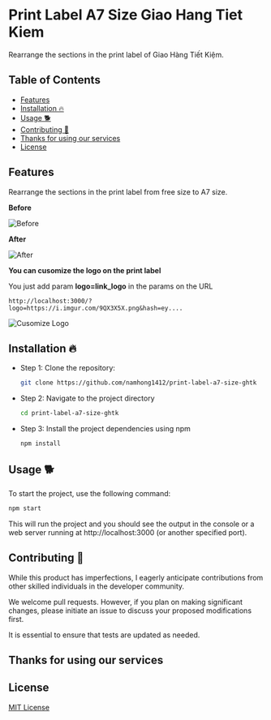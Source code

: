 # Print Label A7 Size Giao Hang Tiet Kiem

Rearrange the sections in the print label of Giao Hàng Tiết Kiệm.
## Table of Contents
- [Features](#features)
- [Installation 🔥](#installation-)
- [Usage 🐕](#usage-)
- [Contributing 🔨](#contributing-)
- [Thanks for using our services](#thanks-for-using-our-services)
- [License](#license)

## Features
Rearrange the sections in the print label from free size to A7 size.

**Before**

![Before](https://github.com/namhong1412/print-label-a7-size-ghtk/assets/19573386/30796657-98f3-4eab-a64a-11ef45297acf)

**After**

![After](https://github.com/namhong1412/print-label-a7-size-ghtk/assets/19573386/506b7884-b4fb-4493-ace5-3692cee78e98)

**You can cusomize the logo on the print label**

You just add param **logo=link_logo** in the params on the URL
```text
http://localhost:3000/?logo=https://i.imgur.com/9QX3X5X.png&hash=ey....
```

![Cusomize Logo](https://github.com/namhong1412/print-label-a7-size-ghtk/assets/19573386/ce529688-8491-4cfe-8b9c-9e32a048b27c)

## Installation 🔥

- Step 1: Clone the repository:

  ```bash
  git clone https://github.com/namhong1412/print-label-a7-size-ghtk
  ```

- Step 2: Navigate to the project directory

  ```bash
  cd print-label-a7-size-ghtk
  ```

- Step 3: Install the project dependencies using npm

  ```bash
  npm install
  ```
  
## Usage 🐕

To start the project, use the following command:
  ```bash
  npm start
  ```

This will run the project and you should see the output in the console or a web server running at http://localhost:3000 (or another specified port).


## Contributing 🔨

While this product has imperfections, I eagerly anticipate contributions from other skilled individuals in the developer community.

We welcome pull requests. However, if you plan on making significant changes, please initiate an issue to discuss your proposed modifications first.

It is essential to ensure that tests are updated as needed.

## Thanks for using our services

## License

[MIT License](https://choosealicense.com/licenses/mit/)
